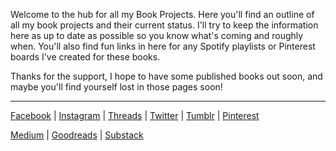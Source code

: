 Welcome to the hub for all my Book Projects. Here you'll find an outline of all my book projects and their current status. I'll try to keep the information here as up to date as possible so you know what's coming and roughly when. You'll also find fun links in here for any Spotify playlists or Pinterest boards I've created for these books. 

Thanks for the support, I hope to have some published books out soon, and maybe you'll find yourself lost in those pages soon!

***
[Facebook](https://www.facebook.com/bykimberseverance) | [Instagram](https://www.instagram.com/bykimberseverance/) | [Threads](https://www.threads.net/@bykimberseverance) | [Twitter](https://twitter.com/SeveranceKimber) | [Tumblr](https://bykimber.tumblr.com/) | [Pinterest](https://www.pinterest.com/bykimberseverance)

[Medium](http://www.medium.com/@kimberseverance) | [Goodreads](https://www.goodreads.com/kimberseverance) | [Substack](https://substack.com/@kimberseverance)